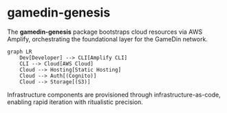# gamedin-genesis

The **gamedin-genesis** package bootstraps cloud resources via AWS Amplify, orchestrating the foundational layer for the GameDin network.

```mermaid
graph LR
    Dev[Developer] --> CLI[Amplify CLI]
    CLI --> Cloud[AWS Cloud]
    Cloud --> Hosting[Static Hosting]
    Cloud --> Auth[(Cognito)]
    Cloud --> Storage[(S3)]
```

Infrastructure components are provisioned through infrastructure-as-code, enabling rapid iteration with ritualistic precision.
